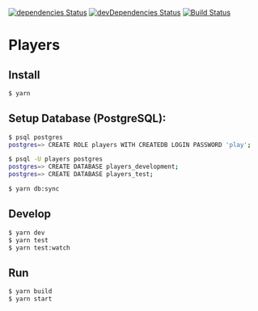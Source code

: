 [![dependencies Status](https://david-dm.org/ybiquitous/players/status.svg)](https://david-dm.org/ybiquitous/players)
[![devDependencies Status](https://david-dm.org/ybiquitous/players/dev-status.svg)](https://david-dm.org/ybiquitous/players?type=dev)
[![Build Status](https://travis-ci.org/ybiquitous/players.svg)](https://travis-ci.org/ybiquitous/players)

# Players

## Install

```sh
$ yarn
```

## Setup Database (PostgreSQL):

```sh
$ psql postgres
postgres=> CREATE ROLE players WITH CREATEDB LOGIN PASSWORD 'play';
```

```sh
$ psql -U players postgres
postgres=> CREATE DATABASE players_development;
postgres=> CREATE DATABASE players_test;

$ yarn db:sync
```

## Develop

```sh
$ yarn dev
$ yarn test
$ yarn test:watch
```

## Run

```sh
$ yarn build
$ yarn start
```
